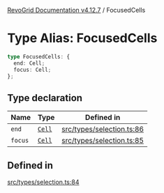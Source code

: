 [RevoGrid Documentation v4.12.7](README.md) / FocusedCells

# Type Alias: FocusedCells

```ts
type FocusedCells: {
  end: Cell;
  focus: Cell;
};
```

## Type declaration

| Name | Type | Defined in |
| ------ | ------ | ------ |
| `end` | [`Cell`](Interface.Cell.md) | [src/types/selection.ts:86](https://github.com/revolist/revogrid/blob/435ff99a088c5c293d22eb08cc3e448f60f4eb56/src/types/selection.ts#L86) |
| `focus` | [`Cell`](Interface.Cell.md) | [src/types/selection.ts:85](https://github.com/revolist/revogrid/blob/435ff99a088c5c293d22eb08cc3e448f60f4eb56/src/types/selection.ts#L85) |

## Defined in

[src/types/selection.ts:84](https://github.com/revolist/revogrid/blob/435ff99a088c5c293d22eb08cc3e448f60f4eb56/src/types/selection.ts#L84)
